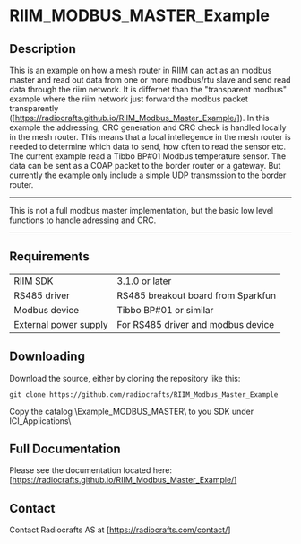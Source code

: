 # RIIM_MODBUS_MASTER_Example

## Description
This is an example on how a mesh router in RIIM can act as an modbus master and read out data from one or more modbus/rtu slave and send read data through the riim network.
It is differnet than the "transparent modbus" example where the riim network just forward the modbus packet transparently ([https://radiocrafts.github.io/RIIM_Modbus_Master_Example/]).
In this example the addressing, CRC generation and CRC check is handled locally in the mesh router. This means that a local intellegence in the mesh router is needed to determine which data to send, how often to read the sensor etc. The current example read a Tibbo BP#01 Modbus temperature sensor. The data can be sent as a COAP packet to the border router or a gateway. But currently the example only include a simple UDP transmssion to the border router.

---

This is not a full modbus master implementation, but the basic low level functions to handle adressing and CRC.

---

## Requirements
|                   |                   |
| ----------------- | ----------------- |
| RIIM SDK          | 3.1.0 or later    |
| RS485 driver      | RS485 breakout board from Sparkfun  |
| Modbus device     | Tibbo BP#01 or similar |
| External power supply | For RS485 driver and modbus device  |


## Downloading
Download the source, either by cloning the repository like this:

`
git clone https://github.com/radiocrafts/RIIM_Modbus_Master_Example
`

Copy the catalog \Example_MODBUS_MASTER\ to you SDK under ICI_Applications\


## Full Documentation
Please see the documentation located here:
[https://radiocrafts.github.io/RIIM_Modbus_Master_Example/]

## Contact
Contact Radiocrafts AS at [https://radiocrafts.com/contact/]
